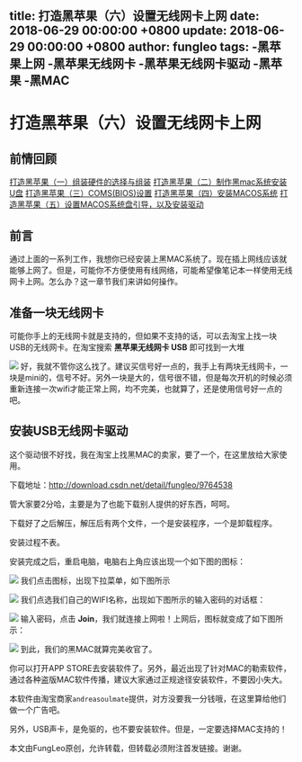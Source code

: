 title: 打造黑苹果（六）设置无线网卡上网
date: 2018-06-29 00:00:00 +0800
update: 2018-06-29 00:00:00 +0800
author: fungleo
tags:
    -黑苹果上网
    -黑苹果无线网卡
    -黑苹果无线网卡驱动
    -黑苹果
    -黑MAC
---

# 打造黑苹果（六）设置无线网卡上网

## 前情回顾
[打造黑苹果（一）组装硬件的选择与组装](http://blog.csdn.net/fungleo/article/details/57412461)
[打造黑苹果（二）制作黑mac系统安装U盘](http://blog.csdn.net/fungleo/article/details/57414420)
[打造黑苹果（三）COMS(BIOS)设置](http://blog.csdn.net/fungleo/article/details/57415408)
[打造黑苹果（四）安装MACOS系统](http://blog.csdn.net/fungleo/article/details/57418830)
[打造黑苹果（五）设置MACOS系统盘引导，以及安装驱动](http://blog.csdn.net/FungLeo/article/details/57421470)

## 前言

通过上面的一系列工作，我想你已经安装上黑MAC系统了。现在插上网线应该就能够上网了。但是，可能你不方便使用有线网络，可能希望像笔记本一样使用无线网卡上网。怎么办？这一章节我们来讲如何操作。

## 准备一块无线网卡

可能你手上的无线网卡就是支持的，但如果不支持的话，可以去淘宝上找一块USB的无线网卡。在淘宝搜索 **黑苹果无线网卡 USB** 即可找到一大堆

![](https://raw.githubusercontent.com/fengcms/articles/master/image/41/38f2865ad47a726762fd3f58f52899.png)
好，我就不管你这么找了。建议买信号好一点的，我手上有两块无线网卡，一块是mini的，信号不好。另外一块是大的，信号很不错，但是每次开机的时候必须重新连接一次wifi才能正常上网，均不完美，也就算了，还是使用信号好一点的吧。

## 安装USB无线网卡驱动

这个驱动很不好找，我在淘宝上找黑MAC的卖家，要了一个，在这里放给大家使用。

下载地址：http://download.csdn.net/detail/fungleo/9764538

管大家要2分哈，主要是为了也能下载别人提供的好东西，呵呵。

下载好了之后解压，解压后有两个文件，一个是安装程序，一个是卸载程序。

安装过程不表。

安装完成之后，重启电脑，电脑右上角应该出现一个如下图的图标：

![](https://raw.githubusercontent.com/fengcms/articles/master/image/48/4e7833b5e4a11b3a2e2e10495a651d.png)
我们点击图标，出现下拉菜单，如下图所示

![](https://raw.githubusercontent.com/fengcms/articles/master/image/47/1f8223558ee1fdc29ae3c2798c5b28.png)
我们点选我们自己的WIFI名称，出现如下图所示的输入密码的对话框：

![](https://raw.githubusercontent.com/fengcms/articles/master/image/49/bcc718d90d143c6663d20dde6f79d4.png)
输入密码，点击 **Join**，我们就连接上网啦！上网后，图标就变成了如下图所示：

![](https://raw.githubusercontent.com/fengcms/articles/master/image/ab/2881ee32dde4204fcf1c87115aa5b0.png)
到此，我们的黑MAC就算完美收官了。

你可以打开APP STORE去安装软件了。另外，最近出现了针对MAC的勒索软件，通过各种盗版MAC软件传播，建议大家通过正规途径安装软件，不要因小失大。

本软件由淘宝商家`andreasoulmate`提供，对方没要我一分钱哦，在这里算给他们做一个广告吧。

另外，USB声卡，是免驱的，也不要安装软件。但是，一定要选择MAC支持的！

本文由FungLeo原创，允许转载，但转载必须附注首发链接。谢谢。


